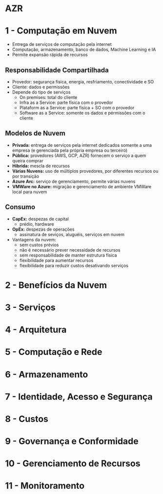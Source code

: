 # AZR
# 1 - Computação em Nuvem

* Entrega de serviços de computação pela internet
* Computação, armazenamento, banco de dados, Machine Learning e IA
* Permite expansão rápida de recursos

## Responsabilidade Compartilhada

* Provedor: segurança física, energia, resfriamento, conectividade e SO 
* Cliente: dados e permissões
* Depende do tipo de serviços
  * On premises: total do cliente
  * Infra as a Service: parte física com o provedor
  * Plataform as a Service: parte física + SO com o provedor
  * Software as a Service: somente os dados e pérmissões com o cliente

## Modelos de Nuvem

* **Privada:** entrega de serviços pela internet dedicados somente a uma empresa (e gerenciada pela própria empresa ou terceiro)
* **Pública:** provedores (AWS, GCP, AZR) fornecem o serviço a quem queira comprar
* **Híbrida:** mescla de recursos
* **Várias Nuvens:** uso de múltiplos provedores, por diferentes recursos ou por transição
* **Azure Arc:** serviço de gerenciamento, permite várias nuvens
* **VMWare no Azure:** migração e gerenciamento de ambiente VMWare local para nuvem

## Consumo

* **CapEx:** despezas de capital
  * prédio, hardware
* **OpEx:** despezas de operações
  * assinatura de seviços, aluguéis, serviços em nuvem
* Vantagens da nuvem:
  * sem custos prévios
  * não é necessário prever necessidade de recursos
  * sem responsabilidade de manter estrutura física
  * flexibilidade para aumentar recursos
  * flexibilidade para reduzir custos desativando serviços

# 2 - Benefícios da Nuvem

# 3 - Serviços

# 4 - Arquitetura

# 5 - Computação e Rede

# 6 - Armazenamento

# 7 - Identidade, Acesso e Segurança

# 8 - Custos

# 9 - Governança e Conformidade

# 10 - Gerenciamento de Recursos

# 11 - Monitoramento